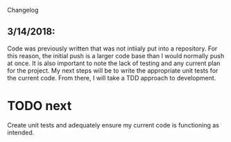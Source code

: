 Changelog

## 3/14/2018:
Code was previously written that was not intiialy put into a repository.
For this reason, the initial push is a larger code base than I would normally push at once.
It is also important to note the lack of testing and any current plan for the project.
My next steps will be to write the appropriate unit tests for the current code.
From there, I will take a TDD approach to development.

# TODO next
Create unit tests and adequately ensure my current code is functioning as intended.